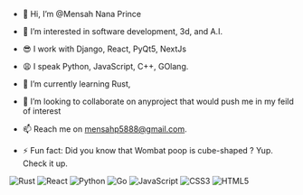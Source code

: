 - 👋 Hi, I’m @Mensah Nana Prince
- 👀 I’m interested in software development, 3d, and A.I.
- 😎 I work with Django, React, PyQt5, NextJs
- 😩 I speak Python, JavaScript, C++, GOlang.
- 🌱 I’m currently learning Rust,
- 💞️ I’m looking to collaborate on anyproject that would push me in my feild of interest
- 📫 Reach me on mensahp5888@gmail.com. 

  
- ⚡ Fun fact: Did you know that Wombat poop is cube-shaped ? Yup. Check it up.

![Rust](https://img.shields.io/badge/Rust-black?logo=rust&logoColor=white)
![React](https://img.shields.io/badge/React-20232A?logo=react&logoColor=61DAFB)
![Python](https://img.shields.io/badge/Python-3670A0?logo=python&logoColor=ffdd54)
![Go](https://img.shields.io/badge/Go-00ADD8?logo=go&logoColor=white)
![JavaScript](https://img.shields.io/badge/JavaScript-F7DF1E?logo=javascript&logoColor=black)
![CSS3](https://img.shields.io/badge/CSS-1572B6?logo=css3&logoColor=white)
![HTML5](https://img.shields.io/badge/HTML5-E34F26?logo=html5&logoColor=white)

<!---
MensahPrince/MensahPrince is a ✨ special ✨ repository because its `README.md` (this file) appears on your GitHub profile.
You can click the Preview link to take a look at your changes.
--->
